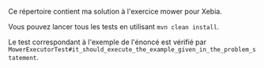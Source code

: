 Ce répertoire contient ma solution à l'exercice mower pour Xebia.

Vous pouvez lancer tous les tests en utilisant `mvn clean install`.

Le test correspondant à l'exemple de l'énoncé est vérifié par `MowerExecutorTest#it_should_execute_the_example_given_in_the_problem_statement`.
